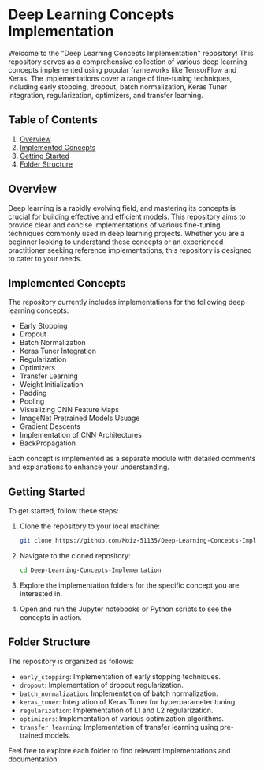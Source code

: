 # Deep Learning Concepts Implementation

Welcome to the "Deep Learning Concepts Implementation" repository! This repository serves as a comprehensive collection of various deep learning concepts implemented using popular frameworks like TensorFlow and Keras. The implementations cover a range of fine-tuning techniques, including early stopping, dropout, batch normalization, Keras Tuner integration, regularization, optimizers, and transfer learning.

## Table of Contents
1. [Overview](#overview)
2. [Implemented Concepts](#implemented-concepts)
3. [Getting Started](#getting-started)
4. [Folder Structure](#folder-structure)


## Overview

Deep learning is a rapidly evolving field, and mastering its concepts is crucial for building effective and efficient models. This repository aims to provide clear and concise implementations of various fine-tuning techniques commonly used in deep learning projects. Whether you are a beginner looking to understand these concepts or an experienced practitioner seeking reference implementations, this repository is designed to cater to your needs.

## Implemented Concepts

The repository currently includes implementations for the following deep learning concepts:

- Early Stopping
- Dropout
- Batch Normalization
- Keras Tuner Integration
- Regularization
- Optimizers
- Transfer Learning
- Weight Initialization
- Padding
- Pooling
- Visualizing CNN Feature Maps
- ImageNet Pretrained Models Usuage
- Gradient Descents
- Implementation of CNN Architectures
- BackPropagation
  
Each concept is implemented as a separate module with detailed comments and explanations to enhance your understanding.

## Getting Started

To get started, follow these steps:

1. Clone the repository to your local machine:

   ```bash
   git clone https://github.com/Moiz-51135/Deep-Learning-Concepts-Implementation.git
   ```

2. Navigate to the cloned repository:

   ```bash
   cd Deep-Learning-Concepts-Implementation
   ```

3. Explore the implementation folders for the specific concept you are interested in.

4. Open and run the Jupyter notebooks or Python scripts to see the concepts in action.

## Folder Structure

The repository is organized as follows:

- `early_stopping`: Implementation of early stopping techniques.
- `dropout`: Implementation of dropout regularization.
- `batch_normalization`: Implementation of batch normalization.
- `keras_tuner`: Integration of Keras Tuner for hyperparameter tuning.
- `regularization`: Implementation of L1 and L2 regularization.
- `optimizers`: Implementation of various optimization algorithms.
- `transfer_learning`: Implementation of transfer learning using pre-trained models.

Feel free to explore each folder to find relevant implementations and documentation.


